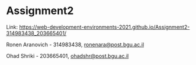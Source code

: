 # Assignment2
 
Link: https://web-development-environments-2021.github.io/Assignment2-314983438_203665401/

Ronen Aranovich - 314983438, ronenara@post.bgu.ac.il

Ohad Shriki - 203665401, ohadshr@post.bgu.ac.il

